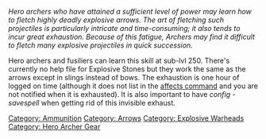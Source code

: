 *Hero archers who have attained a sufficient level of power may learn
how to fletch highly deadly explosive arrows. The art of fletching such
projectiles is particularly intricate and time-consuming; it also tends
to incur great exhaustion. Because of this fatigue, Archers may find it
difficult to fletch many explosive projectiles in quick succession.*

Hero archers and fusiliers can learn this skill at sub-lvl 250. There's
currently no help file for Explosive Stones but they work the same as
the arrows except in slings instead of bows. The exhaustion is one hour
of logged on time (although it does not list in the [affects
command](Affects.md "wikilink") and you are not notified when it is
exhausted). It is also important to have *config -savespell* when
getting rid of this invisible exhaust.

[Category: Ammunition](Category:_Ammunition "wikilink") [Category:
Arrows](Category:_Arrows "wikilink") [Category: Explosive
Warheads](Category:_Explosive_Warheads "wikilink") [Category: Hero
Archer Gear](Category:_Hero_Archer_Gear "wikilink")
